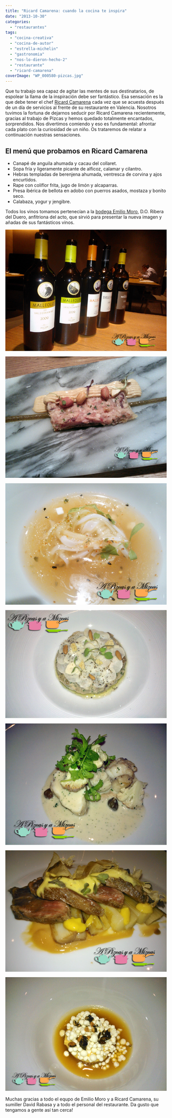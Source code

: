 ```yaml
---
title: "Ricard Camarena: cuando la cocina te inspira"
date: "2013-10-30"
categories:
  - "restaurantes"
tags:
  - "cocina-creativa"
  - "cocina-de-autor"
  - "estrella-michelin"
  - "gastronomia"
  - "nos-lo-dieron-hecho-2"
  - "restaurante"
  - "ricard-camarena"
coverImage: "WP_000580-pizcas.jpg"
---
```


Que tu trabajo sea capaz de agitar las mentes de sus destinatarios, de espolear la llama de la inspiración debe ser fantástico. Esa sensación es la que debe tener el chef [Ricard Camarena](http://www.ricardcamarena.com/ "Ricard Camarena Restaurant") cada vez que se acuesta después de un día de servicios al frente de su restaurante en Valencia. Nosotros tuvimos la fortuna de dejarnos seducir por Ricard Camarena recientemente, gracias al trabajo de Pizcas y hemos quedado totalmente encantados, sorprendidos. Nos divertimos comiendo y eso es fundamental: afrontar cada plato con la curiosidad de un niño. Os trataremos de relatar a continuación nuestras sensaciones.

## El menú que probamos en Ricard Camarena

- Canapé de anguila ahumada y cacau del collaret.
- Sopa fría y ligeramente picante de alficoz, calamar y cilantro.
- Hebras templadas de berenjena ahumada, ventresca de corvina y ajos encurtidos.
- Rape con coliflor frita, jugo de limón y alcaparras.
- Presa ibérica de bellota en adobo con puerros asados, mostaza y bonito seco.
- Calabaza, yogur y jengibre.

Todos los vinos tomamos pertenecían a la [bodega Emilio Moro](http://www.emiliomoro.com/ "Bodega Emilio Moro"), D.O. Ribera del Duero, anfitriona del acto, que sirvió para presentar la nueva imagen y añadas de sus fantásticos vinos.

![Ricard Camarena](images/WP_000587-pizcas.jpg)

![Ricard Camarena](images/WP_000574-pizcas.jpg)

![Ricard Camarena](images/WP_000580-pizcas.jpg)

![Ricard Camarena](images/WP_000582-pizcas.jpg)

![Rape Ricard Camarena](images/WP_000583-pizcas.jpg)

![Ricard Camarena](images/WP_000586-pizcas.jpg)

![Ricard Camarena](images/WP_000588-pizcas.jpg)

Muchas gracias a todo el equpo de Emilio Moro y a Ricard Camarena, su sumiller David Rabasa y a todo el personal del restaurante. Da gusto que tengamos a gente así tan cerca!
